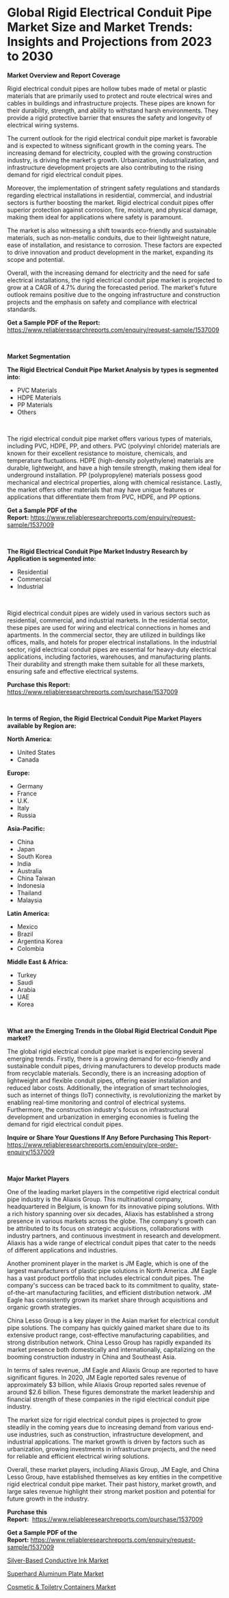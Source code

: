<p><h1>Global Rigid Electrical Conduit Pipe Market Size and Market Trends: Insights and Projections from 2023 to 2030</h1></p><p><strong>Market Overview and Report Coverage</strong></p>
<p><p>Rigid electrical conduit pipes are hollow tubes made of metal or plastic materials that are primarily used to protect and route electrical wires and cables in buildings and infrastructure projects. These pipes are known for their durability, strength, and ability to withstand harsh environments. They provide a rigid protective barrier that ensures the safety and longevity of electrical wiring systems.</p><p>The current outlook for the rigid electrical conduit pipe market is favorable and is expected to witness significant growth in the coming years. The increasing demand for electricity, coupled with the growing construction industry, is driving the market's growth. Urbanization, industrialization, and infrastructure development projects are also contributing to the rising demand for rigid electrical conduit pipes.</p><p>Moreover, the implementation of stringent safety regulations and standards regarding electrical installations in residential, commercial, and industrial sectors is further boosting the market. Rigid electrical conduit pipes offer superior protection against corrosion, fire, moisture, and physical damage, making them ideal for applications where safety is paramount.</p><p>The market is also witnessing a shift towards eco-friendly and sustainable materials, such as non-metallic conduits, due to their lightweight nature, ease of installation, and resistance to corrosion. These factors are expected to drive innovation and product development in the market, expanding its scope and potential.</p><p>Overall, with the increasing demand for electricity and the need for safe electrical installations, the rigid electrical conduit pipe market is projected to grow at a CAGR of 4.7% during the forecasted period. The market's future outlook remains positive due to the ongoing infrastructure and construction projects and the emphasis on safety and compliance with electrical standards.</p></p>
<p><strong>Get a Sample PDF of the Report:</strong> <a href="https://www.reliableresearchreports.com/enquiry/request-sample/1537009">https://www.reliableresearchreports.com/enquiry/request-sample/1537009</a></p>
<p>&nbsp;</p>
<p><strong>Market Segmentation</strong></p>
<p><strong>The Rigid Electrical Conduit Pipe Market Analysis by types is segmented into:</strong></p>
<p><ul><li>PVC Materials</li><li>HDPE Materials</li><li>PP Materials</li><li>Others</li></ul></p>
<p>&nbsp;</p>
<p><p>The rigid electrical conduit pipe market offers various types of materials, including PVC, HDPE, PP, and others. PVC (polyvinyl chloride) materials are known for their excellent resistance to moisture, chemicals, and temperature fluctuations. HDPE (high-density polyethylene) materials are durable, lightweight, and have a high tensile strength, making them ideal for underground installation. PP (polypropylene) materials possess good mechanical and electrical properties, along with chemical resistance. Lastly, the market offers other materials that may have unique features or applications that differentiate them from PVC, HDPE, and PP options.</p></p>
<p><strong>Get a Sample PDF of the Report:</strong>&nbsp;<a href="https://www.reliableresearchreports.com/enquiry/request-sample/1537009">https://www.reliableresearchreports.com/enquiry/request-sample/1537009</a></p>
<p>&nbsp;</p>
<p><strong>The Rigid Electrical Conduit Pipe Market Industry Research by Application is segmented into:</strong></p>
<p><ul><li>Residential</li><li>Commercial</li><li>Industrial</li></ul></p>
<p>&nbsp;</p>
<p><p>Rigid electrical conduit pipes are widely used in various sectors such as residential, commercial, and industrial markets. In the residential sector, these pipes are used for wiring and electrical connections in homes and apartments. In the commercial sector, they are utilized in buildings like offices, malls, and hotels for proper electrical installations. In the industrial sector, rigid electrical conduit pipes are essential for heavy-duty electrical applications, including factories, warehouses, and manufacturing plants. Their durability and strength make them suitable for all these markets, ensuring safe and effective electrical systems.</p></p>
<p><strong>Purchase this Report:</strong>&nbsp; <a href="https://www.reliableresearchreports.com/purchase/1537009">https://www.reliableresearchreports.com/purchase/1537009</a></p>
<p>&nbsp;</p>
<p><strong>In terms of Region, the Rigid Electrical Conduit Pipe Market Players available by Region are:</strong></p>
<p>
    <p> <strong> North America: </strong>
        <ul>
            <li>United States</li>
            <li>Canada</li>
        </ul>
        </p> 
    <p> <strong> Europe: </strong>
        <ul>
            <li>Germany</li>
            <li>France</li>
            <li>U.K.</li>
            <li>Italy</li>
            <li>Russia</li>
        </ul>
        </p> 
    <p> <strong> Asia-Pacific: </strong>
        <ul>
            <li>China</li>
            <li>Japan</li>
            <li>South Korea</li>
            <li>India</li>
            <li>Australia</li>
            <li>China Taiwan</li>
            <li>Indonesia</li>
            <li>Thailand</li>
            <li>Malaysia</li>
        </ul>
        </p> 
    <p> <strong> Latin America: </strong>
        <ul>
            <li>Mexico</li>
            <li>Brazil</li>
            <li>Argentina Korea</li>
            <li>Colombia</li>
        </ul>
        </p> 
    <p> <strong> Middle East & Africa: </strong>
        <ul>
            <li>Turkey</li>
            <li>Saudi</li>
            <li>Arabia</li>
            <li>UAE</li>
            <li>Korea</li>
        </ul>
    </p>
    </p>
<p>&nbsp;</p>
<p><strong>What are the Emerging Trends in the Global Rigid Electrical Conduit Pipe market?</strong></p>
<p><p>The global rigid electrical conduit pipe market is experiencing several emerging trends. Firstly, there is a growing demand for eco-friendly and sustainable conduit pipes, driving manufacturers to develop products made from recyclable materials. Secondly, there is an increasing adoption of lightweight and flexible conduit pipes, offering easier installation and reduced labor costs. Additionally, the integration of smart technologies, such as internet of things (IoT) connectivity, is revolutionizing the market by enabling real-time monitoring and control of electrical systems. Furthermore, the construction industry's focus on infrastructural development and urbanization in emerging economies is fueling the demand for rigid electrical conduit pipes.</p></p>
<p><strong>Inquire or Share Your Questions If Any Before Purchasing This Report</strong>- <a href="https://www.reliableresearchreports.com/enquiry/pre-order-enquiry/1537009">https://www.reliableresearchreports.com/enquiry/pre-order-enquiry/1537009</a></p>
<p>&nbsp;</p>
<p><strong>Major Market Players</strong></p>
<p><p>One of the leading market players in the competitive rigid electrical conduit pipe industry is the Aliaxis Group. This multinational company, headquartered in Belgium, is known for its innovative piping solutions. With a rich history spanning over six decades, Aliaxis has established a strong presence in various markets across the globe. The company's growth can be attributed to its focus on strategic acquisitions, collaborations with industry partners, and continuous investment in research and development. Aliaxis has a wide range of electrical conduit pipes that cater to the needs of different applications and industries.</p><p>Another prominent player in the market is JM Eagle, which is one of the largest manufacturers of plastic pipe solutions in North America. JM Eagle has a vast product portfolio that includes electrical conduit pipes. The company's success can be traced back to its commitment to quality, state-of-the-art manufacturing facilities, and efficient distribution network. JM Eagle has consistently grown its market share through acquisitions and organic growth strategies.</p><p>China Lesso Group is a key player in the Asian market for electrical conduit pipe solutions. The company has quickly gained market share due to its extensive product range, cost-effective manufacturing capabilities, and strong distribution network. China Lesso Group has rapidly expanded its market presence both domestically and internationally, capitalizing on the booming construction industry in China and Southeast Asia.</p><p>In terms of sales revenue, JM Eagle and Aliaxis Group are reported to have significant figures. In 2020, JM Eagle reported sales revenue of approximately $3 billion, while Aliaxis Group reported sales revenue of around $2.6 billion. These figures demonstrate the market leadership and financial strength of these companies in the rigid electrical conduit pipe industry.</p><p>The market size for rigid electrical conduit pipes is projected to grow steadily in the coming years due to increasing demand from various end-use industries, such as construction, infrastructure development, and industrial applications. The market growth is driven by factors such as urbanization, growing investments in infrastructure projects, and the need for reliable and efficient electrical wiring solutions.</p><p>Overall, these market players, including Aliaxis Group, JM Eagle, and China Lesso Group, have established themselves as key entities in the competitive rigid electrical conduit pipe market. Their past history, market growth, and large sales revenue highlight their strong market position and potential for future growth in the industry.</p></p>
<p><strong>Purchase this Report:</strong>&nbsp;&nbsp;<a href="https://www.reliableresearchreports.com/purchase/1537009">https://www.reliableresearchreports.com/purchase/1537009</a></p>
<p></p>
<p><strong>Get a Sample PDF of the Report:</strong>&nbsp;<a href="https://www.reliableresearchreports.com/enquiry/request-sample/1537009">https://www.reliableresearchreports.com/enquiry/request-sample/1537009</a></p>
<p><p><a href="https://github.com/amonskiyk/Market-Research-Report-List-1/blob/main/silver-based-conductive-ink-market.md">Silver-Based Conductive Ink Market</a></p><p><a href="https://github.com/tamvrosiya/Market-Research-Report-List-1/blob/main/superhard-aluminum-plate-market.md">Superhard Aluminum Plate Market</a></p><p><a href="https://github.com/gaydyna/Market-Research-Report-List-1/blob/main/cosmetic-toiletry-containers-market.md">Cosmetic & Toiletry Containers Market</a></p></p>